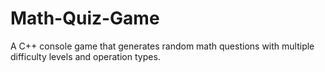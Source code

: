 # Math-Quiz-Game
A C++ console game that generates random math questions with multiple difficulty levels and operation types.
